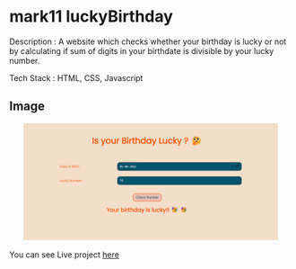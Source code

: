 # mark11 luckyBirthday

Description :  A website which checks whether your birthday is lucky or not by calculating if sum of digits in your birthdate is divisible by your lucky number.

Tech Stack : HTML, CSS, Javascript

## Image 
<div align="center">
<img src="https://raw.githubusercontent.com/rushikesh1799/mark11-luckyBirthday/main/images/luckyBirthday.png" width="90%"/>
</div>

You can see Live project [here](https://luckybirthdaywebapp.netlify.app/)
